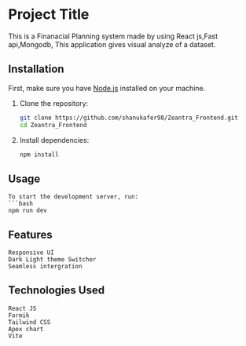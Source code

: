
# Project Title

This is a Finanacial Planning system made by using React js,Fast api,Mongodb, This application gives visual analyze of a dataset.


## Installation

First, make sure you have [Node.js](https://nodejs.org/) installed on your machine.

1. Clone the repository:
    ```bash
    git clone https://github.com/shanukafer98/Zeantra_Frontend.git
    cd Zeantra_Frontend
    ```

2. Install dependencies:
    ```bash
    npm install
    ```

## Usage

    To start the development server, run:
    ```bash
    npm run dev


## Features

    Responsive UI
    Dark Light theme Switcher
    Seamless intergration

## Technologies Used

    React JS
    Formik
    Tailwind CSS
    Apex chart
    Vite    



